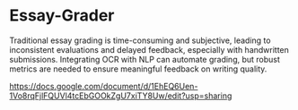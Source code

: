 # Essay-Grader
Traditional essay grading is time-consuming and subjective, leading to inconsistent evaluations and delayed feedback, especially with handwritten submissions. Integrating OCR with NLP can automate grading, but robust metrics are needed to ensure meaningful feedback on writing quality.

https://docs.google.com/document/d/1EhEQ6Uen-1Vo8rqFjlFQUVl4tcEbGOOkZgU7xiTY8Uw/edit?usp=sharing
